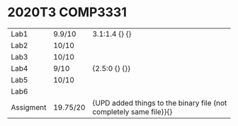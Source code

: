 # 2020T3 COMP3331 

| | | |
|--|--|--|
|Lab1|9.9/10|3.1:1.4 {} {}|
|Lab2|10/10||
|Lab3|10/10||
|Lab4|9/10|{2.5:0 {} {}}|
|Lab5|10/10||
|Lab6|||
|Assigment|19.75/20|{UPD added things to the binary file (not completely same file)}{}|
